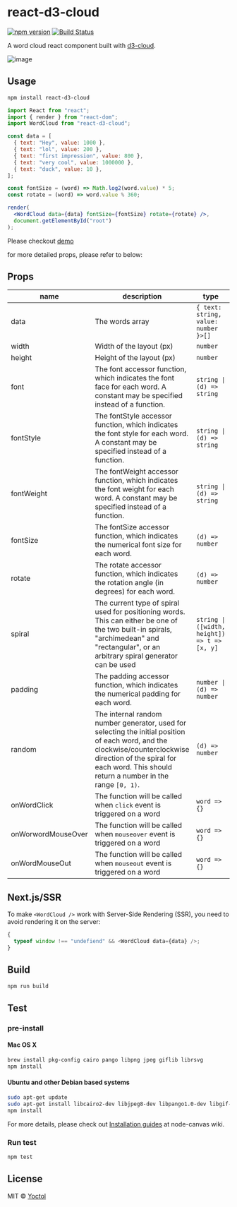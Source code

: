 # react-d3-cloud

[![npm version](https://badge.fury.io/js/react-d3-cloud.svg)](https://badge.fury.io/js/react-d3-cloud)
[![Build Status](https://github.com/Yoctol/react-d3-cloud/workflows/CI/badge.svg?branch=master)](https://github.com/Yoctol/react-d3-cloud/actions?query=branch%3Amaster)

A word cloud react component built with [d3-cloud](https://github.com/jasondavies/d3-cloud).

![image](https://cloud.githubusercontent.com/assets/6868283/20619528/fa83334c-b32f-11e6-81dd-6fe4fa6c52d9.png)

## Usage

```sh
npm install react-d3-cloud
```

```jsx
import React from "react";
import { render } from "react-dom";
import WordCloud from "react-d3-cloud";

const data = [
  { text: "Hey", value: 1000 },
  { text: "lol", value: 200 },
  { text: "first impression", value: 800 },
  { text: "very cool", value: 1000000 },
  { text: "duck", value: 10 },
];

const fontSize = (word) => Math.log2(word.value) * 5;
const rotate = (word) => word.value % 360;

render(
  <WordCloud data={data} fontSize={fontSize} rotate={rotate} />,
  document.getElementById("root")
);
```

Please checkout [demo](https://yoctol.github.io/react-d3-cloud)

for more detailed props, please refer to below:

## Props

| name               | description                                                                                                                                                                                                              | type                                         | required | default                                  |
| ------------------ | ------------------------------------------------------------------------------------------------------------------------------------------------------------------------------------------------------------------------ | -------------------------------------------- | -------- | ---------------------------------------- |
| data               | The words array                                                                                                                                                                                                          | `{ text: string, value: number }>[]`         | ✓        |
| width              | Width of the layout (px)                                                                                                                                                                                                 | `number`                                     |          | `700`                                    |
| height             | Height of the layout (px)                                                                                                                                                                                                | `number`                                     |          | `600`                                    |
| font               | The font accessor function, which indicates the font face for each word. A constant may be specified instead of a function.                                                                                              | `string \| (d) => string`                    |          | `'serif'`                                |
| fontStyle          | The fontStyle accessor function, which indicates the font style for each word. A constant may be specified instead of a function.                                                                                        | `string \| (d) => string`                    |          | `'normal'`                               |
| fontWeight         | The fontWeight accessor function, which indicates the font weight for each word. A constant may be specified instead of a function.                                                                                      | `string \| (d) => string`                    |          | `'normal'`                               |
| fontSize           | The fontSize accessor function, which indicates the numerical font size for each word.                                                                                                                                   | `(d) => number`                              |          | `(d) => Math.sqrt(d.value)`              |
| rotate             | The rotate accessor function, which indicates the rotation angle (in degrees) for each word.                                                                                                                             | `(d) => number`                              |          | `() => (~~(Math.random() * 6) - 3) * 30` |
| spiral             | The current type of spiral used for positioning words. This can either be one of the two built-in spirals, "archimedean" and "rectangular", or an arbitrary spiral generator can be used                                 | `string \| ([width, height]) => t => [x, y]` |          | `'archimedean'`                          |
| padding            | The padding accessor function, which indicates the numerical padding for each word.                                                                                                                                      | `number \| (d) => number`                    |          | `1`                                      |
| random             | The internal random number generator, used for selecting the initial position of each word, and the clockwise/counterclockwise direction of the spiral for each word. This should return a number in the range `[0, 1)`. | `(d) => number`                              |          | `Math.random`                            |
| onWordClick        | The function will be called when `click` event is triggered on a word                                                                                                                                                    | `word => {}`                                 |          | null                                     |
| onWorwordMouseOver | The function will be called when `mouseover` event is triggered on a word                                                                                                                                                | `word => {}`                                 |          | null                                     |
| onWordMouseOut     | The function will be called when `mouseout` event is triggered on a word                                                                                                                                                 | `word => {}`                                 |          | null                                     |

## Next.js/SSR

To make `<WordCloud />` work with Server-Side Rendering (SSR), you need to avoid rendering it on the server:

```js
{
  typeof window !== "undefiend" && <WordCloud data={data} />;
}
```

## Build

```sh
npm run build
```

## Test

### pre-install

#### Mac OS X

```sh
brew install pkg-config cairo pango libpng jpeg giflib librsvg
npm install
```

#### Ubuntu and other Debian based systems

```sh
sudo apt-get update
sudo apt-get install libcairo2-dev libjpeg8-dev libpango1.0-dev libgif-dev build-essential g++
npm install
```

For more details, please check out [Installation guides](https://github.com/Automattic/node-canvas/wiki) at node-canvas wiki.

### Run test

```sh
npm test
```

## License

MIT © [Yoctol](https://github.com/Yoctol/react-d3-cloud)
